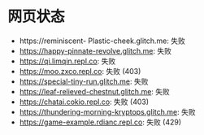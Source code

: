 # 网页状态
- https://reminiscent- Plastic-cheek.glitch.me: 失败
- https://happy-pinnate-revolve.glitch.me: 失败
- https://qi.limqin.repl.co: 失败
- https://moo.zxco.repl.co: 失败 (403)
- https://special-tiny-run.glitch.me: 失败
- https://leaf-relieved-chestnut.glitch.me: 失败
- https://chatai.cokio.repl.co: 失败 (403)
- https://thundering-morning-kryptops.glitch.me: 失败
- https://game-example.rdianc.repl.co: 失败 (429)
